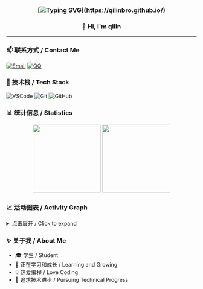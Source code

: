 <div align="center">

### [![Typing SVG](https://readme-typing-svg.herokuapp.com?size=25&duration=2500&color=8C43EA&vCenter=true&width=200&height=40&lines=%F0%9F%8C%B1Welcome_to_qilin's_space!)](https://qilinbro.github.io/)

### 👋 Hi, I'm qilin

</div>

---

### 📫 联系方式 / Contact Me

[![Email](https://img.shields.io/badge/Email-qilinxie05@gmail.com-6A5ACD?style=for-the-badge&logo=gmail&logoColor=white)](mailto:qilinxie05@gmail.com)
[![QQ](https://img.shields.io/badge/QQ-3221565903-98FB98?style=for-the-badge&logo=tencentqq&logoColor=white)](https://qm.qq.com/cgi-bin/qm/qr?k=mcs-cON_aPNfc3hO8-H7lWJHDX-5nKr7&noverify=0)

### 🔧 技术栈 / Tech Stack

![VSCode](https://img.shields.io/badge/-VSCode-007ACC?style=for-the-badge&logo=visualstudiocode&logoColor=white)
![Git](https://img.shields.io/badge/-Git-F05032?style=for-the-badge&logo=git&logoColor=white)
![GitHub](https://img.shields.io/badge/-GitHub-181717?style=for-the-badge&logo=github&logoColor=white)

### 📊 统计信息 / Statistics

<div align="center">
  <img height="180em" src="https://github-readme-stats.vercel.app/api?username=qilinbro&show_icons=true&theme=tokyonight&include_all_commits=true&count_private=true&hide_border=true"/>
  <img height="180em" src="https://github-readme-stats.vercel.app/api/top-langs/?username=qilinbro&layout=compact&langs_count=6&theme=tokyonight&hide_border=true"/>
</div>

### 📈 活动图表 / Activity Graph

<details>
<summary>点击展开 / Click to expand</summary>

<p align="center">
   <img src="github-metrics.svg" alt="Metrics">
</p>

[![活动图表](https://github-readme-activity-graph.vercel.app/graph?username=qilinbro&theme=tokyo-night&hide_border=true)](https://github.com/qilinbro)

</details>

### ✨ 关于我 / About Me

- 🎓 学生 / Student
- 🌱 正在学习和成长 / Learning and Growing
- 💡 热爱编程 / Love Coding
- 🎯 追求技术进步 / Pursuing Technical Progress
